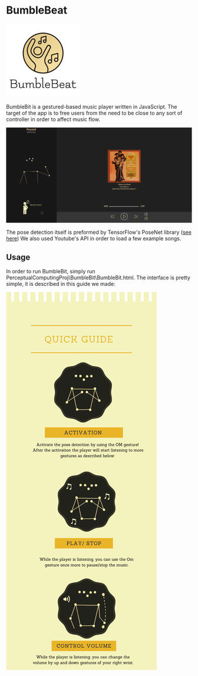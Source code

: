 # BumbleBeat 
![alt text](readmeImages/logo.png "our logo")

BumbleBit is a gestured-based music player written in JavaScript. The target of the app is 
to free users from the need to be close to any sort of controller in order to affect music flow.

![alt text](readmeImages/BumbleBitInAction.PNG "BumbleBit in action")

The pose detection itself is preformed by TensorFlow's PoseNet library ([see here](https://www.tensorflow.org/lite/models/pose_estimation/overview))
We also used Youtube's API in order to load a few example songs.


## Usage
In order to run BumbleBit, simply run PerceptualComputingProj\BumbleBit\BumbleBit.html. 
The interface is pretty simple, it is described in this guide we made:

![alt text](readmeImages/GuideFinished.png "guide")